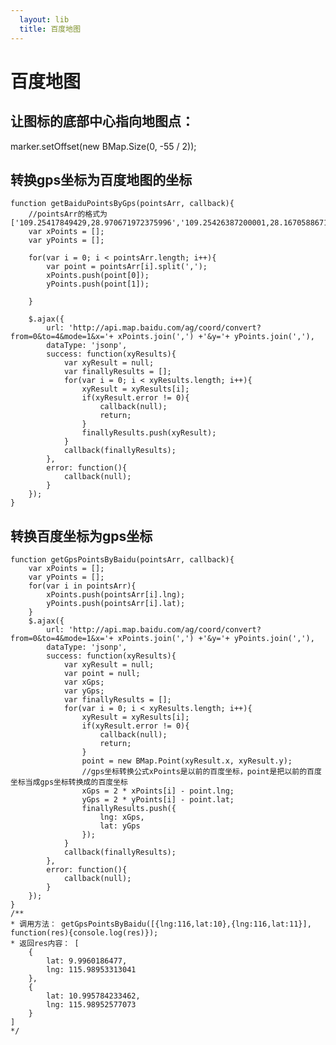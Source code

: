 ```yaml
---
  layout: lib
  title: 百度地图
---
```


# 百度地图

## 让图标的底部中心指向地图点：

marker.setOffset(new BMap.Size(0, -55 / 2));

## 转换gps坐标为百度地图的坐标

<pre><code data-language="javascript">function getBaiduPointsByGps(pointsArr, callback){
    //pointsArr的格式为 ['109.25417849429,28.970671972375996','109.25426387200001,28.167058867105997']
    var xPoints = [];
    var yPoints = [];

    for(var i = 0; i < pointsArr.length; i++){
        var point = pointsArr[i].split(',');
        xPoints.push(point[0]);
        yPoints.push(point[1]);

    }

    $.ajax({
        url: 'http://api.map.baidu.com/ag/coord/convert?from=0&to=4&mode=1&x='+ xPoints.join(',') +'&y='+ yPoints.join(','),
        dataType: 'jsonp',
        success: function(xyResults){
            var xyResult = null;
            var finallyResults = [];
            for(var i = 0; i < xyResults.length; i++){
                xyResult = xyResults[i];
                if(xyResult.error != 0){
                    callback(null);
                    return;
                }
                finallyResults.push(xyResult);
            }
            callback(finallyResults);
        },
        error: function(){
            callback(null);
        }
    });
}
</code></pre>

## 转换百度坐标为gps坐标

<pre><code data-language="javascript">function getGpsPointsByBaidu(pointsArr, callback){
    var xPoints = [];
    var yPoints = [];
    for(var i in pointsArr){
        xPoints.push(pointsArr[i].lng);
        yPoints.push(pointsArr[i].lat);
    }
    $.ajax({
        url: 'http://api.map.baidu.com/ag/coord/convert?from=0&to=4&mode=1&x='+ xPoints.join(',') +'&y='+ yPoints.join(','),
        dataType: 'jsonp',
        success: function(xyResults){
            var xyResult = null;
            var point = null;
            var xGps;
            var yGps;
            var finallyResults = [];
            for(var i = 0; i < xyResults.length; i++){
                xyResult = xyResults[i];
                if(xyResult.error != 0){
                    callback(null);
                    return;
                }
                point = new BMap.Point(xyResult.x, xyResult.y);
                //gps坐标转换公式xPoints是以前的百度坐标，point是把以前的百度坐标当成gps坐标转换成的百度坐标
                xGps = 2 * xPoints[i] - point.lng;
                yGps = 2 * yPoints[i] - point.lat;
                finallyResults.push({
                    lng: xGps,
                    lat: yGps
                });
            }
            callback(finallyResults);
        },
        error: function(){
            callback(null);
        }
    });
}
/**
* 调用方法： getGpsPointsByBaidu([{lng:116,lat:10},{lng:116,lat:11}], function(res){console.log(res)});
* 返回res内容： [
    {
        lat: 9.9960186477,
        lng: 115.98953313041
    },
    {
        lat: 10.995784233462,
        lng: 115.98952577073
    }
]
*/
</code></pre>